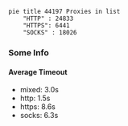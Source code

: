 
```mermaid
pie title 44197 Proxies in list
    "HTTP" : 24833
    "HTTPS": 6441
    "SOCKS" : 18026
```

### Some Info
#### Average Timeout

- mixed: 3.0s
- http: 1.5s
- https: 8.6s
- socks: 6.3s